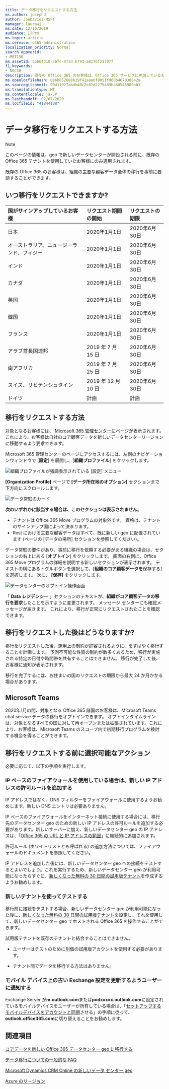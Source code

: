 ```yaml
---
title: データ移行をリクエストする方法
ms.author: josephd
author: JoeDavies-MSFT
manager: laurawi
ms.date: 12/10/2019
audience: ITPro
ms.topic: article
ms.service: o365-administration
localization_priority: Normal
search.appverid:
- MET150
ms.assetid: 5bb64310-36fc-473d-b791-a0176f21707f
f1.keywords:
- NOCSH
description: 既存の Office 365 のお客様は、Office 365 サービスに参加しているお客様のデータを新しい geo へ移行するために、お住まいの国の期限より前にリクエストを送信する必要があります。
ms.openlocfilehash: 886b852608b29f42aaa6f8051fd60b467830842a
ms.sourcegitcommit: 99411927abdb40c2e82d2279489ba60545989bb1
ms.translationtype: MT
ms.contentlocale: ja-JP
ms.lasthandoff: 02/07/2020
ms.locfileid: "41844108"
---
```

# <a name="how-to-request-your-data-move"></a>データ移行をリクエストする方法

> [!NOTE]
> このページの情報は、geo で新しいデータセンターが開設される前に、既存の Office 365 テナントを使用していたお客様にのみ適用されます。 
  
既存の Office 365 のお客様は、組織の主要な顧客データ全体の移行を事前に要請することができます。  
  
## <a name="when-can-i-request-a-move"></a>いつ移行をリクエストできますか?

|**国がサインアップしているお客様**|**リクエスト期間の開始**|**リクエストの期限**|
|:-----|:-----|:-----|
|日本  <br/> |2020年1月1日  <br/> |2020年6月30日  <br/> |
|オーストラリア、ニュージーランド、フィジー  <br/> |2020年1月1日  <br/> |2020年6月30日  <br/> |
|インド  <br/> |2020年1月1日  <br/> |2020年6月30日  <br/> |
|カナダ  <br/> |2020年1月1日  <br/> |2020年6月30日  <br/> |
|英国  <br/> |2020年1月1日  <br/> |2020年6月30日  <br/> |
|韓国  <br/> |2020年1月1日  <br/> |2020年6月30日  <br/> |
|フランス  <br/> |2020年1月1日  <br/> |2020年6月30日  <br/> |
|アラブ首長国連邦  <br/> |2019 年 7 月 15 日  <br/> |2020年6月30日  <br/> |
|南アフリカ  <br/> |2019 年 7 月 25 日  <br/> |2020年6月30日  <br/> |
|スイス、リヒテンシュタイン  <br/> |2019 年 12 月 10 日  <br/> |2020年6月30日  <br/> |
|ドイツ  <br/> |計画  <br/> |計画  <br/> |
   
## <a name="how-to-request-a-move"></a>移行をリクエストする方法

対象となるお客様には、 [Microsoft 365 管理センター](https://aka.ms/365admin)にページが表示されます。これにより、お客様は自社のコア顧客データを新しいデータセンターリージョンに移動するよう要求できます。  
  
Microsoft 365 管理センターのページにアクセスするには、左側のナビゲーションウィンドウで [**設定**] を展開し、[**組織プロファイル**] をクリックします。
  
![組織プロファイルが強調表示されている [設定] メニュー](media/22799fac-32b4-4f79-ae60-3f6ffb7cfbd7.png)
  
**[Organization Profile]** ページで **[データ所在地のオプション]** セクションまで下方向にスクロールします。 
  
![データ常駐のカード](media/dataresidencyae.jpg)
  
**次のいずれかに該当する場合は、このセクションは表示されません**。
- テナントは Office 365 Move プログラムの対象外です。  資格は、テナントのサインアップ国によって決まります。
- Rest における主要な顧客データはすべて、既に新しい geo に配置されています (ページの [データの場所] セクションを参照してください)。 
  
データ常駐の要件があり、事前に移行を依頼する必要がある組織の場合は、セクションの右上にある [**オプトイン**] をクリックします。 画面の右側に、Office 365 Move プログラムの詳細を説明する新しいセクションが表示されます。 テキストの横にあるトグルボタンを選択して、[**組織のコア顧客データを**保存する] を選択します。 次に、 **[保存]** をクリックします。
  
![データセンターのオプトイン操作画面](media/dataresidencyflyoutae.jpg)
  
「 **Data レジデンシー** 」セクションのテキストが、**組織がコア顧客データの移行を要求**したことを示すように変更されます。 メッセージ センターにも確認メッセージが届きます。 これにより、移行が正常にリクエストされたことを確認できます。 


  
## <a name="what-happens-after-requesting-a-move"></a>移行をリクエストした後はどうなりますか?

移行をリクエストした後、運用上の制約が許容されるように、をすばやく移行することを計画します。 予測不可能な性質の制約が数多くあるため、移行が実施される特定の日付や時間帯を共有することはできません。 移行が完了した後、お客様に通知が表示されます。
  
移行を完了するには、お住まいの国のリクエストの期限から最大 24 か月かかる場合があります。
  
## <a name="microsoft-teams"></a>Microsoft Teams

2020年1月の間、対象となる Office 365 諸国のお客様は、Microsoft Teams chat service データの移行をオプトインできます。  オプトインタイムラインは、対象となるすべての国に対して再オープンまたは拡張されています。これにより、お客様は、Microsoft Teams のスコープ内で初期移行プログラムを検討する機会を得ることができます。   

## <a name="optional-actions-before-you-request-a-move"></a>移行をリクエストする前に選択可能なアクション

必要に応じて、以下の手順を実行します。
  
### <a name="if-you-use-an-ip-based-firewall-add-allow-rules-for-the-new-ip-addresses"></a>IP ベースのファイアウォールを使用している場合は、新しい IP アドレスの許可ルールを追加する

IP アドレスではなく、DNS フィルターをファイアウォールに使用するようお勧めします。新しい DNS エントリは必要ありません。
  
IP ベースのファイアウォールをインターネット接続に使用する場合には、移行先のデータセンター geo のための新しい IP アドレスの許可ルールを追加する必要があります。新しいサーバーに加え、新しいデータセンター geo の IP アドレスは、「[Office 365 の URL と IP アドレスの範囲](https://go.microsoft.com/fwlink/p/?LinkId=229631)」に継続的に追加されます。
  
許可ルール (ホワイトリストとも呼ばれる) の追加方法については、ファイアウォールのドキュメントを参照してください。
  
IP アドレスを追加した後には、新しいデータセンター geo への接続をテストするとよいでしょう。これを実行するため、新しいデータセンター geo が利用可能になったらすぐに、[新しくなった無料の 30 日間の試用版テナント](https://go.microsoft.com/fwlink/?LinkId=522463)を作成するようお勧めします。 
  
### <a name="test-using-a-new-tenant"></a>新しいテナントを使ってテストする

移行前に接続をテストする場合、新しいデータセンター geo が利用可能になった後に、[新しくなった無料の 30 日間の試用版テナント](https://go.microsoft.com/fwlink/?LinkId=522463)を設定し、それを使用して、新しいデータセンター geo でホストされる Office 365 を操作することができます。 
  
試用版テナントを既存のテナントと結合することはできません。
  
- ユーザーはテストのために別個の試用版アカウントを使用する必要があります。
    
- テナント間でデータを移行する方法はありません。
    
### <a name="notify-users-to-update-out-of-date-exchange-settings-on-mobile-devices"></a>モバイル デバイス上の古い Exchange 設定を更新するようユーザーに通知する

Exchange Server が**m.outlook.com**または**podxxxxx.outlook.com**に設定されているモバイルデバイスをユーザーが所有している場合は、「[セットアップするモバイルデバイスをアカウントと同期](https://support.office.com/article/c9139caf-01ab-41a0-827c-3c06ee569ed3)させる」の手順に従って、 **outlook.office365.com**に切り替えることをお勧めします。

## <a name="related-topics"></a>関連項目

[コアデータを新しい Office 365 データセンター geo に移行する](moving-data-to-new-datacenter-geos.md)

[データ移行についての一般的な FAQ](data-move-faq.md)

[Microsoft Dynamics CRM Online の新しいデータ センター geo](https://go.microsoft.com/fwlink/p/?Linkid=615924)
  
[Azure のリージョン](https://azure.microsoft.com/regions/)
  

